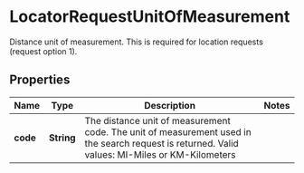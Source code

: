 

# LocatorRequestUnitOfMeasurement

Distance unit of measurement. This is required for location requests (request option 1).

## Properties

| Name | Type | Description | Notes |
|------------ | ------------- | ------------- | -------------|
|**code** | **String** | The distance unit of measurement code. The unit of measurement used in the search request is returned.   Valid values: MI-Miles or KM-Kilometers |  |




